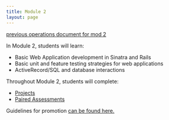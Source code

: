 ```yaml
---
title: Module 2
layout: page
---
```


[previous operations document for mod 2](https://docs.google.com/document/d/10ay_Ybf4tuAVel8IeFYcmWd6cZmhVkuPqZk2xbMiBpY/edit#heading=h.bofaxb51bvao)


In Module 2, students will learn:

* Basic Web Application development in Sinatra and Rails
* Basic unit and feature testing strategies for web applications
* ActiveRecord/SQL and database interactions

Throughout Module 2, students will complete:

* [Projects](/module2/projects)
* [Paired Assessments](/module2/paired_assessments)

Guidelines for promotion [can be found here.](/module2/promotion)
